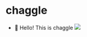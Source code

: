 # chaggle

- 👻 Hello! This is chaggle
![](https://github-profile-summary-cards.vercel.app/api/cards/profile-details?username=chaggle&theme=monokai)

